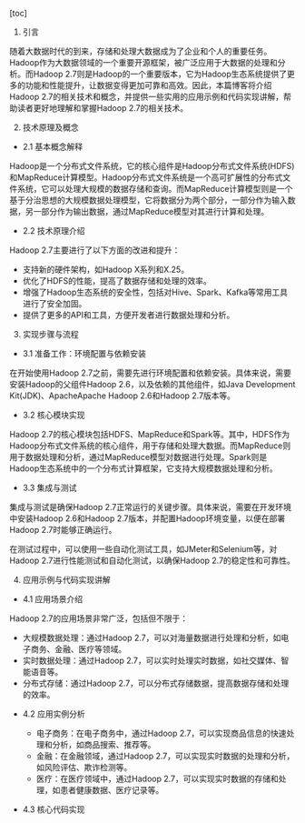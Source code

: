 
[toc]                    
                
                
1. 引言

随着大数据时代的到来，存储和处理大数据成为了企业和个人的重要任务。Hadoop作为大数据领域的一个重要开源框架，被广泛应用于大数据的处理和分析。而Hadoop 2.7则是Hadoop的一个重要版本，它为Hadoop生态系统提供了更多的功能和性能提升，让数据变得更加可靠和高效。因此，本篇博客将介绍Hadoop 2.7的相关技术和概念，并提供一些实用的应用示例和代码实现讲解，帮助读者更好地理解和掌握Hadoop 2.7的相关技术。

2. 技术原理及概念

- 2.1 基本概念解释

Hadoop是一个分布式文件系统，它的核心组件是Hadoop分布式文件系统(HDFS)和MapReduce计算模型。Hadoop分布式文件系统是一个高可扩展性的分布式文件系统，它可以处理大规模的数据存储和查询。而MapReduce计算模型则是一个基于分治思想的大规模数据处理模型，它将数据分为两个部分，一部分作为输入数据，另一部分作为输出数据，通过MapReduce模型对其进行计算和处理。

- 2.2 技术原理介绍

Hadoop 2.7主要进行了以下方面的改进和提升：

  * 支持新的硬件架构，如Hadoop X系列和X.25。
  * 优化了HDFS的性能，提高了数据存储和处理的效率。
  * 增强了Hadoop生态系统的安全性，包括对Hive、Spark、Kafka等常用工具进行了安全加固。
  * 提供了更多的API和工具，方便开发者进行数据处理和分析。

3. 实现步骤与流程

- 3.1 准备工作：环境配置与依赖安装

在开始使用Hadoop 2.7之前，需要先进行环境配置和依赖安装。具体来说，需要安装Hadoop的父组件Hadoop 2.6，以及依赖的其他组件，如Java Development Kit(JDK)、ApacheApache Hadoop 2.6和Hadoop 2.7版本等。

- 3.2 核心模块实现

Hadoop 2.7的核心模块包括HDFS、MapReduce和Spark等。其中，HDFS作为Hadoop分布式文件系统的核心组件，用于存储和处理大数据。而MapReduce则用于数据处理和分析，通过MapReduce模型对数据进行处理。Spark则是Hadoop生态系统中的一个分布式计算框架，它支持大规模数据处理和分析。

- 3.3 集成与测试

集成与测试是确保Hadoop 2.7正常运行的关键步骤。具体来说，需要在开发环境中安装Hadoop 2.6和Hadoop 2.7版本，并配置Hadoop环境变量，以便在部署Hadoop 2.7时能够正确运行。

在测试过程中，可以使用一些自动化测试工具，如JMeter和Selenium等，对Hadoop 2.7进行性能测试和自动化测试，以确保Hadoop 2.7的稳定性和可靠性。

4. 应用示例与代码实现讲解

- 4.1 应用场景介绍

Hadoop 2.7的应用场景非常广泛，包括但不限于：

  * 大规模数据处理：通过Hadoop 2.7，可以对海量数据进行处理和分析，如电子商务、金融、医疗等领域。
  * 实时数据处理：通过Hadoop 2.7，可以实时处理实时数据，如社交媒体、智能语音等。
  * 分布式存储：通过Hadoop 2.7，可以分布式存储数据，提高数据存储和处理的效率。

- 4.2 应用实例分析

  * 电子商务：在电子商务中，通过Hadoop 2.7，可以实现商品信息的快速处理和分析，如商品搜索、推荐等。
  * 金融：在金融领域，通过Hadoop 2.7，可以实现实时数据的处理和分析，如风险评估、欺诈检测等。
  * 医疗：在医疗领域中，通过Hadoop 2.7，可以实现实时数据的存储和处理，如患者健康数据、医疗记录等。

- 4.3 核心代码实现

   ```
   ```

